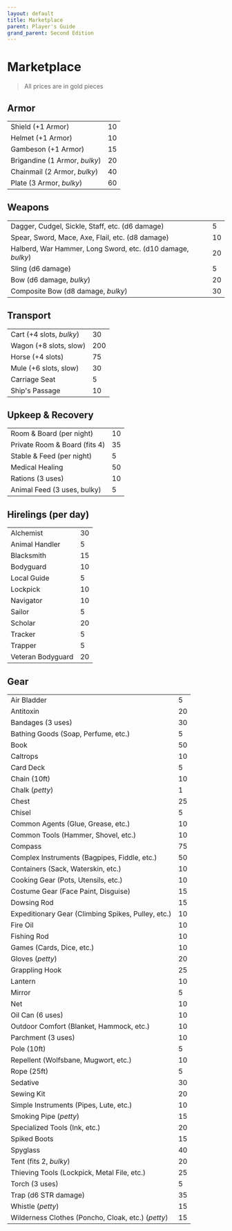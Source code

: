 ```yaml
---
layout: default
title: Marketplace
parent: Player's Guide
grand_parent: Second Edition
---
```


# Marketplace 

> All prices are in gold pieces  

## Armor

|                               |     |
| ----------------------------- | --- |
| Shield (+1 Armor)             | 10  |
| Helmet (+1 Armor)             | 10  |
| Gambeson (+1 Armor)           | 15  |
| Brigandine (1 Armor, _bulky_) | 20  |
| Chainmail (2 Armor, _bulky_)  | 40  |
| Plate (3 Armor, _bulky_)      | 60  |

## Weapons

|                                                             |     |
| ----------------------------------------------------------- | --- |
| Dagger, Cudgel, Sickle, Staff, etc. (d6 damage)             | 5   |
| Spear, Sword, Mace, Axe, Flail, etc. (d8 damage)            | 10  |
| Halberd, War Hammer, Long Sword, etc. (d10 damage, _bulky_) | 20  |
| Sling (d6 damage)                                           | 5   |
| Bow (d6 damage, _bulky_)                                    | 20  |
| Composite Bow (d8 damage, _bulky_)                               | 30  |

## Transport

|                          |     |
| ------------------------ | --- |
| Cart (+4 slots, _bulky_) | 30  |
| Wagon (+8 slots, slow)   | 200 |
| Horse (+4 slots)         | 75  |
| Mule (+6 slots, slow)    | 30  |
| Carriage Seat            | 5   |
| Ship's Passage           | 10  |

## Upkeep & Recovery

|                               |     |
| ----------------------------- | --- |
| Room & Board (per night)      | 10  |
| Private Room & Board (fits 4) | 35  |
| Stable & Feed (per night)     | 5   |
| Medical Healing               | 50  |
| Rations (3 uses)              | 10  |
| Animal Feed (3 uses, bulky)   | 5   |

## Hirelings (per day)

|                   |     |
| ----------------- | --- |
| Alchemist         | 30  |
| Animal Handler    | 5   |
| Blacksmith        | 15  |
| Bodyguard         | 10  |
| Local Guide       | 5   |
| Lockpick          | 10  |
| Navigator         | 10  |
| Sailor            | 5   |
| Scholar           | 20  |
| Tracker           | 5   |
| Trapper           | 5   |
| Veteran Bodyguard | 20  |


## Gear

|                                                    |     |
| -------------------------------------------------- | --- |
| Air Bladder                                        | 5   |
| Antitoxin                                          | 20  |
| Bandages (3 uses)                                  | 30  |
| Bathing Goods (Soap, Perfume, etc.)                | 5   |
| Book                                               | 50  |
| Caltrops                                           | 10  |
| Card Deck                                          | 5   |
| Chain (10ft)                                       | 10  |
| Chalk (_petty_)                                    | 1   |
| Chest                                              | 25  |
| Chisel                                             | 5   |
| Common Agents (Glue, Grease, etc.)                 | 10  |
| Common Tools (Hammer, Shovel, etc.)                | 10  |
| Compass                                            | 75  |
| Complex Instruments (Bagpipes, Fiddle, etc.)       | 50  |
| Containers (Sack, Waterskin, etc.)                 | 10  |
| Cooking Gear (Pots, Utensils, etc.)                | 10  |
| Costume Gear (Face Paint, Disguise)                | 15  |
| Dowsing Rod                                        | 15  |
| Expeditionary Gear (Climbing Spikes, Pulley, etc.) | 10  |
| Fire Oil                                           | 10  |
| Fishing Rod                                        | 10  |
| Games (Cards, Dice, etc.)                          | 10  |
| Gloves (_petty_)                                   | 20  |
| Grappling Hook                                     | 25  |
| Lantern                                            | 10  |
| Mirror                                             | 5   |
| Net                                                | 10  |
| Oil Can (6 uses)                                   | 10  |
| Outdoor Comfort (Blanket, Hammock, etc.)           | 10  |
| Parchment (3 uses)                                 | 10  |
| Pole (10ft)                                        | 5   |
| Repellent (Wolfsbane, Mugwort, etc.)               | 10  |
| Rope (25ft)                                        | 5   |
| Sedative                                           | 30  |
| Sewing Kit                                         | 20  |
| Simple Instruments (Pipes, Lute, etc.)             | 10  |
| Smoking Pipe (_petty_)                             | 15  |
| Specialized Tools (Ink, etc.)                      | 20  |
| Spiked Boots                                       | 15  |
| Spyglass                                           | 40  |
| Tent (fits 2, _bulky_)                             | 20  |
| Thieving Tools (Lockpick, Metal File, etc.)        | 25  |
| Torch (3 uses)                                     | 5   |
| Trap (d6 STR damage)                               | 35  |
| Whistle (_petty_)                                  | 15  |
| Wilderness Clothes (Poncho, Cloak, etc.) (_petty_) | 15  |